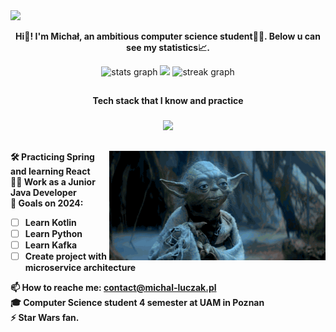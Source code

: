 <img src="200h.gif" />

<p align="center"><b>Hi👋! I'm Michał, an ambitious computer science student👨‍💻. Below u can see my statistics📈.</b></p>

<div align="center">
  <img src="https://github-readme-stats.vercel.app/api?username=michal-luczak&hide_title=false&hide_rank=false&show_icons=true&include_all_commits=true&count_private=true&disable_animations=false&theme=dark&locale=en&hide_border=true" height="121" alt="stats graph"  />
  <img src="https://github-readme-stats.vercel.app/api/top-langs/?username=michal-luczak&layout=compact&theme=dark&hide_border=true" height="121"/>
  <img src="https://streak-stats.demolab.com?user=michal-luczak&locale=en&mode=daily&theme=dark&hide_border=true&date_format=j M[ Y]" height="121" alt="streak graph"  />
</div>

##

<p align="center"><b>Tech stack that I know and practice</b></p>

###

<p align="center">
  <a href="https://skillicons.dev">
    <img src="https://skillicons.dev/icons?i=java,spring,docker,redis,mysql,postgres,mongodb,git,linux,html,css,maven,python, gradle, react, aws" />
  </a>
</p>

##

<img align="right" height="175" src="yoda.gif"  />

###

**🛠️ Practicing Spring and learning React** <br>
**🧑‍💼 Work as a Junior Java Developer** <br>
**📅 Goals on 2024:**
- [ ] **Learn Kotlin**
- [ ] **Learn Python**
- [ ] **Learn Kafka**
- [ ] **Create project with microservice architecture**

**📫 How to reache me: contact@michal-luczak.pl**<br>
**🎓 Computer Science student 4 semester at UAM in Poznan**<br>
**⚡ Star Wars fan.**
